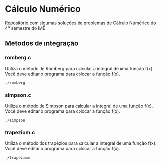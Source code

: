 # Cálculo Numérico

Repositório com algumas soluções de problemas de Cálculo Numérico do 4º semestre do IME

## Métodos de integração

### romberg.c
Utiliza o método de Romberg para calcular a integral de uma função f(x). Você deve editar o programa para colocar a função f(x).
```
./romberg

```

### simpson.c
Utiliza o método de Simpson para calcular a integral de uma função f(x). Você deve editar o programa para colocar a função f(x).
```
./simpson

```

### trapezium.c
Utiliza o método dos trapézios para calcular a integral de uma função f(x). Você deve editar o programa para colocar a função f(x).
```
./trapezium
```
